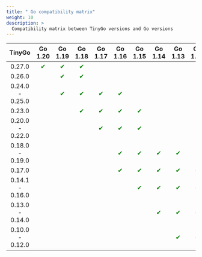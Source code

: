 ```yaml
---
title: " Go compatibility matrix"
weight: 10
description: >
  Compatibility matrix between TinyGo versions and Go versions
---
```


|     TinyGo      |                Go 1.20                |                Go 1.19                |                Go 1.18                |                Go 1.17                |                Go 1.16                |                Go 1.15                |                Go 1.14                |                Go 1.13                |                Go 1.12                |                Go 1.11                |
|:---------------:|:-------------------------------------:|:-------------------------------------:|:-------------------------------------:|:-------------------------------------:|:-------------------------------------:|:-------------------------------------:|:-------------------------------------:|:-------------------------------------:|:-------------------------------------:|:-------------------------------------:|
|     0.27.0      |  <span style="color: green">✔</span>  |  <span style="color: green">✔</span>  |  <span style="color: green">✔</span>  |                                       |                                       |                                       |                                       |                                       |                                       |                                       |
|     0.26.0      |                                       |  <span style="color: green">✔</span>  |  <span style="color: green">✔</span>  |                                       |                                       |                                       |                                       |                                       |                                       |                                       |
| 0.24.0 - 0.25.0 |                                       |  <span style="color: green">✔</span>  |  <span style="color: green">✔</span>  |  <span style="color: green">✔</span>  |  <span style="color: green">✔</span>  |                                       |                                       |                                       |                                       |                                       |
|     0.23.0      |                                       |                                       |  <span style="color: green">✔</span>  |  <span style="color: green">✔</span>  |  <span style="color: green">✔</span>  |  <span style="color: green">✔</span>  |                                       |                                       |                                       |                                       |
| 0.20.0 - 0.22.0 |                                       |                                       |                                       |  <span style="color: green">✔</span>  |  <span style="color: green">✔</span>  |  <span style="color: green">✔</span>  |                                       |                                       |                                       |                                       |
| 0.18.0 - 0.19.0 |                                       |                                       |                                       |                                       |  <span style="color: green">✔</span>  |  <span style="color: green">✔</span>  |  <span style="color: green">✔</span>  |  <span style="color: green">✔</span>  |                                       |                                       |
|     0.17.0      |                                       |                                       |                                       |                                       |  <span style="color: green">✔</span>  |  <span style="color: green">✔</span>  |  <span style="color: green">✔</span>  |  <span style="color: green">✔</span>  |  <span style="color: green">✔</span>  |  <span style="color: green">✔</span>  |
| 0.14.1 - 0.16.0 |                                       |                                       |                                       |                                       |                                       |  <span style="color: green">✔</span>  |  <span style="color: green">✔</span>  |  <span style="color: green">✔</span>  |  <span style="color: green">✔</span>  |  <span style="color: green">✔</span>  |
| 0.13.0 - 0.14.0 |                                       |                                       |                                       |                                       |                                       |                                       |  <span style="color: green">✔</span>  |  <span style="color: green">✔</span>  |  <span style="color: green">✔</span>  |  <span style="color: green">✔</span>  |
| 0.10.0 - 0.12.0 |                                       |                                       |                                       |                                       |                                       |                                       |                                       |  <span style="color: green">✔</span>  |  <span style="color: green">✔</span>  |  <span style="color: green">✔</span>  |
